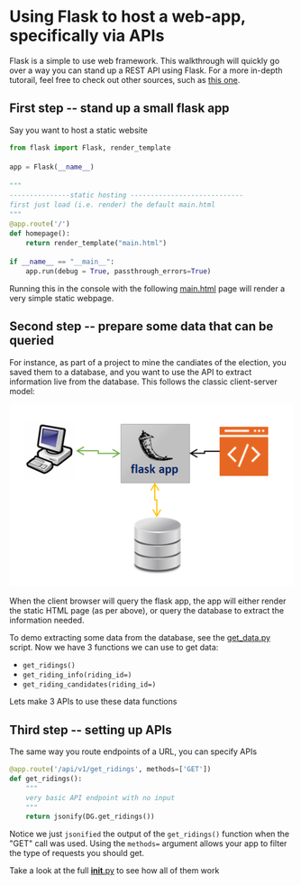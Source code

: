 # Using Flask to host a web-app, specifically via APIs

Flask is a simple to use web framework. This walkthrough will quickly go over a way you can stand up a REST API using Flask. For a more in-depth tutorail, feel free to check out other sources, such as [this one](https://programminghistorian.org/en/lessons/creating-apis-with-python-and-flask).

## First step -- stand up a small flask app 

Say you want to host a static website

```python
from flask import Flask, render_template

app = Flask(__name__)

"""
---------------static hosting ----------------------------
first just load (i.e. render) the default main.html 
"""
@app.route('/')
def homepage():
    return render_template("main.html")

if __name__ == "__main__":
    app.run(debug = True, passthrough_errors=True)
```

Running this in the console with the following [main.html](/templates/main.html) page will render a very simple static webpage.

## Second step -- prepare some data that can be queried

For instance, as part of a project to mine the candiates of the election, you saved them to a database, and you want to use the API to extract information live from the database. This follows the classic client-server model:

![server-client](/imgs/client-server-db.png)

When the client browser will query the flask app, the app will either render the static HTML page (as per above), or query the database to extract the information needed.

To demo extracting some data from the database, see the [get_data.py](get_data.py) script. Now we have 3 functions we can use to get data:
* `get_ridings()`
* `get_riding_info(riding_id=)`
* `get_riding_candidates(riding_id=)`

Lets make 3 APIs to use these data functions

## Third step -- setting up APIs

The same way you route endpoints of a URL, you can specify APIs

```python
@app.route('/api/v1/get_ridings', methods=['GET'])
def get_ridings():
    """
    very basic API endpoint with no input
    """
    return jsonify(DG.get_ridings())
```

Notice we just `jsonified` the output of the `get_ridings()` function when the "GET" call was used. Using the `methods=` argument allows your app to filter the type of requests you should get.

Take a look at the full [__init__.py](__init__.py) to see how all of them work